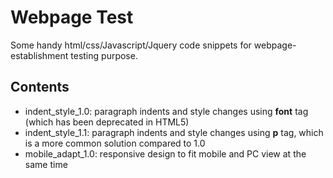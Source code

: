 # Webpage Test
Some handy html/css/Javascript/Jquery code snippets for webpage-establishment testing purpose.
## Contents
- indent_style_1.0: paragraph indents and style changes using **font** tag (which has been deprecated in HTML5)
- indent_style_1.1: paragraph indents and style changes using **p** tag, which is a more common solution compared to 1.0
- mobile_adapt_1.0: responsive design to fit mobile and PC view at the same time
